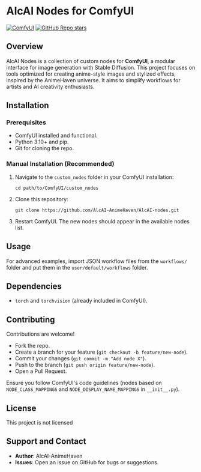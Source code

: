 # AlcAI Nodes for ComfyUI

[![ComfyUI](https://img.shields.io/badge/ComfyUI-EAEAEA?style=for-the-badge&logo=comfyui&logoColor=white)](https://github.com/comfyanonymous/ComfyUI) [![GitHub Repo stars](https://img.shields.io/github/stars/AlcAI-AnimeHaven/AlcAI-nodes?style=social)](https://github.com/AlcAI-AnimeHaven/AlcAI-nodes)

## Overview

AlcAI Nodes is a collection of custom nodes for **ComfyUI**, a modular interface for image generation with Stable Diffusion. This project focuses on tools optimized for creating anime-style images and stylized effects, inspired by the AnimeHaven universe. It aims to simplify workflows for artists and AI creativity enthusiasts.

## Installation

### Prerequisites
- ComfyUI installed and functional.
- Python 3.10+ and pip.
- Git for cloning the repo.

### Manual Installation (Recommended)

1. Navigate to the `custom_nodes` folder in your ComfyUI installation:
   ```
   cd path/to/ComfyUI/custom_nodes
   ```

2. Clone this repository:
   ```
   git clone https://github.com/AlcAI-AnimeHaven/AlcAI-nodes.git
   ```

3. Restart ComfyUI. The new nodes should appear in the available nodes list.

## Usage

For advanced examples, import JSON workflow files from the `workflows/` folder and put them in the `user/default/workflows` folder.

## Dependencies

- `torch` and `torchvision` (already included in ComfyUI).

## Contributing

Contributions are welcome! 
- Fork the repo.
- Create a branch for your feature (`git checkout -b feature/new-node`).
- Commit your changes (`git commit -m "Add node X"`).
- Push to the branch (`git push origin feature/new-node`).
- Open a Pull Request.

Ensure you follow ComfyUI's code guidelines (nodes based on `NODE_CLASS_MAPPINGS` and `NODE_DISPLAY_NAME_MAPPINGS` in `__init__.py`).

## License

This project is not licensed

## Support and Contact

- **Author**: AlcAI-AnimeHaven
- **Issues**: Open an issue on GitHub for bugs or suggestions.